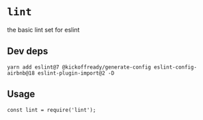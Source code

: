 # `lint`

the basic lint set for eslint 

## Dev deps

```
yarn add eslint@7 @kickoffready/generate-config eslint-config-airbnb@18 eslint-plugin-import@2 -D
```

## Usage

```
const lint = require('lint');
```
